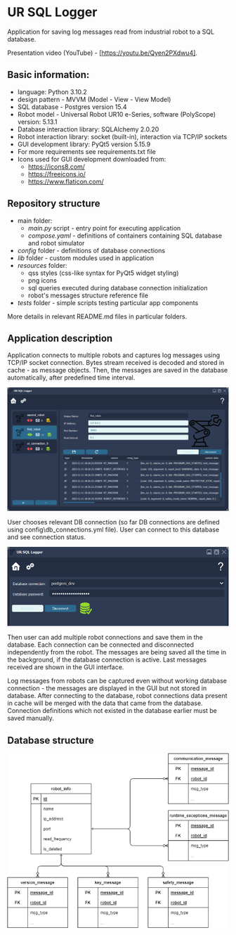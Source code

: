 # UR SQL Logger
Application for saving log messages read from industrial robot to a SQL database.

Presentation video (YouTube) - [https://youtu.be/Qyen2PXdwu4].

## Basic information:
* language: Python 3.10.2
* design pattern - MVVM (Model - View - View Model)
* SQL database - Postgres version 15.4
* Robot model - Universal Robot UR10 e-Series, software (PolyScope) version: 5.13.1
* Database interaction library: SQLAlchemy 2.0.20
* Robot interaction library: socket (built-in), interaction via TCP/IP sockets
* GUI development library: PyQt5 version 5.15.9
* For more requirements see requirements.txt file
* Icons used for GUI development downloaded from:  
    * https://icons8.com/
    * https://freeicons.io/
    * https://www.flaticon.com/

## Repository structure
* main folder: 
    * <i>main.py</i> script - entry point for executing application
    * <i>compose.yaml</i> - definitions of containers containing SQL database and robot simulator
* <i>config</i> folder - definitions of database connections
* <i>lib</i> folder - custom modules used in application
* <i>resources</i> folder:
    * qss styles (css-like syntax for PyQt5 widget styling)
    * png icons
    * sql queries executed during database connection initialization
    * robot's messages structure reference file
* <i>tests</i> folder - simple scripts testing particular app components 

More details in relevant README.md files in particular folders. 

## Application description
Application connects to multiple robots and captures log messages using TCP/IP socket connection. Bytes stream received is decoded and stored in cache - as message objects. Then, the messages are saved in the database automatically, after predefined time interval. 

![app_home](.\resources\docs\images\app_home.png)

User chooses relevant DB connection (so far DB connections are defined using config\db_connections.yml file). User can connect to this database and see connection status. 

![db_config](.\resources\docs\images\db_config.png)

Then user can add multiple robot connections and save them in the database. Each connection can be connected and disconnected independently from the robot. The messages are being saved all the time in the background, if the database connection is active. Last messages received are shown in the GUI interface. 

Log messages from robots can be captured even without working database connection - the messages are displayed in the GUI but not stored in database. After connecting to the database, robot connections data present in cache will be merged with the data that came from the database. Connection definitions which not existed in the database earlier must be saved manually.

## Database structure

![DatabaseStructure](.\resources\docs\log_docs\db_schema.drawio.png)
